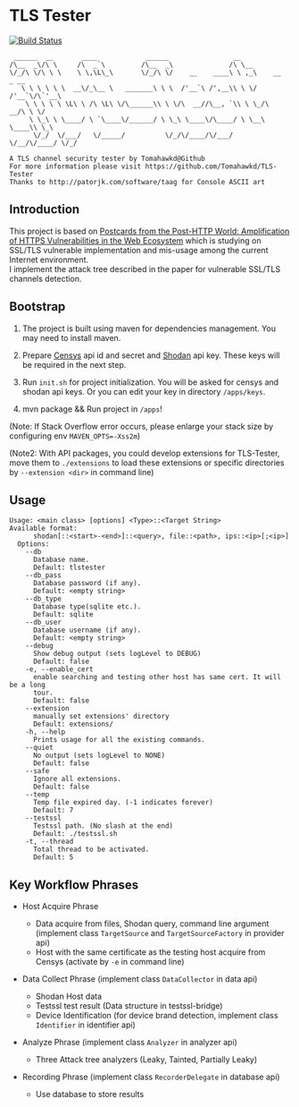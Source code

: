 # TLS Tester

[![Build Status](https://travis-ci.org/Tomahawkd/TLS-Tester.svg?branch=v2.0)](https://travis-ci.org/Tomahawkd/TLS-Tester)

```
 ______  __       ____            ______                __                   
/\__  _\/\ \     /\  _`\         /\__  _\              /\ \__                
\/_/\ \/\ \ \    \ \,\L\_\       \/_/\ \/    __    ____\ \ ,_\    __   _ __  
   \ \ \ \ \ \  __\/_\__ \   _______\ \ \  /'__`\ /',__\\ \ \/  /'__`\/\`'__\
    \ \ \ \ \ \L\ \ /\ \L\ \/\______\\ \ \/\  __//\__, `\\ \ \_/\  __/\ \ \/ 
     \ \_\ \ \____/ \ `\____\/______/ \ \_\ \____\/\____/ \ \__\ \____\\ \_\ 
      \/_/  \/___/   \/_____/          \/_/\/____/\/___/   \/__/\/____/ \/_/
                                                                             
A TLS channel security tester by Tomahawkd@Github
For more information please visit https://github.com/Tomahawkd/TLS-Tester
Thanks to http://patorjk.com/software/taag for Console ASCII art
```

## Introduction
This project is based on [Postcards from the Post-HTTP World: 
Amplification of HTTPS Vulnerabilities in the Web Ecosystem](
https://ieeexplore.ieee.org/document/8835223) 
which is studying on SSL/TLS vulnerable implementation and mis-usage 
among the current Internet environment.  
I implement the attack tree described in the paper for vulnerable SSL/TLS
channels detection.

## Bootstrap
1. The project is built using maven for dependencies management. You may need to 
install maven.

2. Prepare [Censys](https://censys.io/account/api) api id and secret 
and [Shodan](https://account.shodan.io) api key. These keys will be required in the 
next step.

3. Run `init.sh` for project initialization. You will be asked for censys and shodan api 
keys. Or you can edit your key in directory `/apps/keys`.

4. mvn package && Run project in `/apps`!

(Note: If Stack Overflow error occurs, please enlarge your stack size by configuring env 
`MAVEN_OPTS=-Xss2m`)

(Note2: With API packages, you could develop extensions for TLS-Tester, move them to 
`./extensions` to load these extensions or specific directories by `--extension <dir>`
 in command line)

## Usage

```
Usage: <main class> [options] <Type>::<Target String> 
Available format: 
      shodan[::<start>-<end>]::<query>, file::<path>, ips::<ip>[;<ip>]
  Options:
    --db
      Database name.
      Default: tlstester
    --db_pass
      Database password (if any).
      Default: <empty string>
    --db_type
      Database type(sqlite etc.).
      Default: sqlite
    --db_user
      Database username (if any).
      Default: <empty string>
    --debug
      Show debug output (sets logLevel to DEBUG)
      Default: false
    -e, --enable_cert
      enable searching and testing other host has same cert. It will be a long 
      tour. 
      Default: false
    --extension
      manually set extensions' directory
      Default: extensions/
    -h, --help
      Prints usage for all the existing commands.
    --quiet
      No output (sets logLevel to NONE)
      Default: false
    --safe
      Ignore all extensions.
      Default: false
    --temp
      Temp file expired day. (-1 indicates forever)
      Default: 7
    --testssl
      Testssl path. (No slash at the end)
      Default: ./testssl.sh
    -t, --thread
      Total thread to be activated.
      Default: 5

```

## Key Workflow Phrases

- Host Acquire Phrase
  - Data acquire from files, Shodan query, command line argument (implement class 
  `TargetSource` and `TargetSourceFactory` in provider api)
  - Host with the same certificate as the testing host acquire from Censys (activate 
  by `-e` in command line)

- Data Collect Phrase (implement class `DataCollector` in data api)
  - Shodan Host data
  - Testssl test result (Data structure in testssl-bridge)
  - Device Identification (for device brand detection, implement class `Identifier` 
  in identifier api)

- Analyze Phrase (implement class `Analyzer` in analyzer api)
  - Three Attack tree analyzers (Leaky, Tainted, Partially Leaky)

- Recording Phrase (implement class `RecorderDelegate` in database api)
  - Use database to store results

